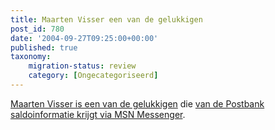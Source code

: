 ```yaml
---
title: Maarten Visser een van de gelukkigen
post_id: 780
date: '2004-09-27T09:25:00+00:00'
published: true
taxonomy:
    migration-status: review
    category: [Ongecategoriseerd]
---
```

[Maarten Visser is een van de gelukkigen](https://web.archive.org/web/20050207105915/http://www.maartenvisser.nl/pivot/entry.php?id=498) die [van de Postbank saldoinformatie krijgt via MSN Messenger](https://web.archive.org/web/20050207105915/http://vanbregt.blogspot.com/2004/09/saldo-informatie-postbank-via-msn.html).